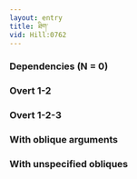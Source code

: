 ```yaml
---
layout: entry
title: ཐིག་
vid: Hill:0762
---
```

### Dependencies (N = 0)


### Overt 1-2


### Overt 1-2-3


### With oblique arguments


### With unspecified obliques
